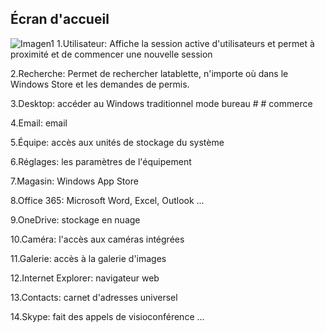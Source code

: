 ## Écran d'accueil 

![Imagen1](http://static.energysistem.com/images/manuals/42245/5491b9bb5cef4.jpg)
1.Utilisateur: Affiche la session active d'utilisateurs et permet à proximité et de commencer une nouvelle session 

2.Recherche: Permet de rechercher latablette, n'importe où dans le Windows Store et les demandes de permis. 

3.Desktop: accéder au Windows traditionnel mode bureau # # commerce 

4.Email: email 

5.Équipe: accès aux unités de stockage du système 

6.Réglages: les paramètres de l'équipement 

7.Magasin: Windows App Store 

8.Office 365: Microsoft Word, Excel, Outlook ... 

9.OneDrive: stockage en nuage 

10.Caméra: l'accès aux caméras intégrées 

11.Galerie: accès à la galerie d'images 

12.Internet Explorer: navigateur web 

13.Contacts: carnet d'adresses universel 

14.Skype: fait des appels de visioconférence ... 
